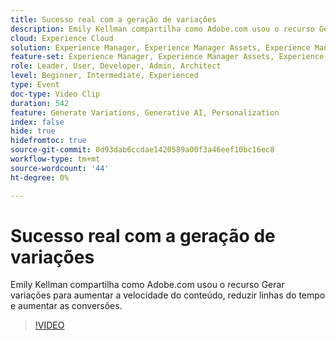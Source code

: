 ```yaml
---
title: Sucesso real com a geração de variações
description: Emily Kellman compartilha como Adobe.com usou o recurso Gerar variações para aumentar a velocidade do conteúdo, reduzir linhas do tempo e aumentar as conversões.
cloud: Experience Cloud
solution: Experience Manager, Experience Manager Assets, Experience Manager Forms, Experience Manager Sites, Sensei
feature-set: Experience Manager, Experience Manager Assets, Experience Manager Forms, Experience Manager Sites
role: Leader, User, Developer, Admin, Architect
level: Beginner, Intermediate, Experienced
type: Event
doc-type: Video Clip
duration: 542
feature: Generate Variations, Generative AI, Personalization
index: false
hide: true
hidefromtoc: true
source-git-commit: 0d93dab6ccdae1420589a00f3a46eef10bc16ec8
workflow-type: tm+mt
source-wordcount: '44'
ht-degree: 0%

---
```



# Sucesso real com a geração de variações

Emily Kellman compartilha como Adobe.com usou o recurso Gerar variações para aumentar a velocidade do conteúdo, reduzir linhas do tempo e aumentar as conversões.

>[!VIDEO](https://video.tv.adobe.com/v/3459232/?learn=on&enablevpops)
